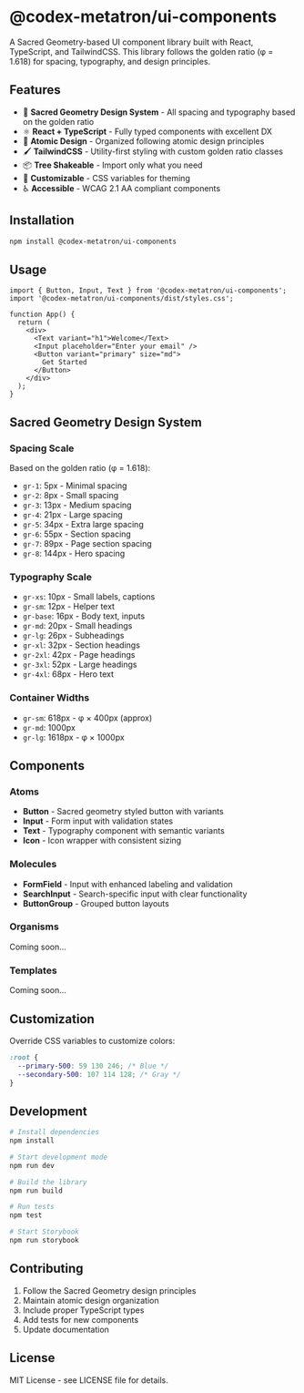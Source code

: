 # @codex-metatron/ui-components

A Sacred Geometry-based UI component library built with React, TypeScript, and TailwindCSS. This library follows the golden ratio (φ = 1.618) for spacing, typography, and design principles.

## Features

- 🎨 **Sacred Geometry Design System** - All spacing and typography based on the golden ratio
- ⚛️ **React + TypeScript** - Fully typed components with excellent DX
- 🎯 **Atomic Design** - Organized following atomic design principles
- 🖌️ **TailwindCSS** - Utility-first styling with custom golden ratio classes
- 📦 **Tree Shakeable** - Import only what you need
- 🔧 **Customizable** - CSS variables for theming
- ♿ **Accessible** - WCAG 2.1 AA compliant components

## Installation

```bash
npm install @codex-metatron/ui-components
```

## Usage

```tsx
import { Button, Input, Text } from '@codex-metatron/ui-components';
import '@codex-metatron/ui-components/dist/styles.css';

function App() {
  return (
    <div>
      <Text variant="h1">Welcome</Text>
      <Input placeholder="Enter your email" />
      <Button variant="primary" size="md">
        Get Started
      </Button>
    </div>
  );
}
```

## Sacred Geometry Design System

### Spacing Scale

Based on the golden ratio (φ = 1.618):

- `gr-1`: 5px - Minimal spacing
- `gr-2`: 8px - Small spacing  
- `gr-3`: 13px - Medium spacing
- `gr-4`: 21px - Large spacing
- `gr-5`: 34px - Extra large spacing
- `gr-6`: 55px - Section spacing
- `gr-7`: 89px - Page section spacing
- `gr-8`: 144px - Hero spacing

### Typography Scale

- `gr-xs`: 10px - Small labels, captions
- `gr-sm`: 12px - Helper text
- `gr-base`: 16px - Body text, inputs
- `gr-md`: 20px - Small headings
- `gr-lg`: 26px - Subheadings
- `gr-xl`: 32px - Section headings
- `gr-2xl`: 42px - Page headings
- `gr-3xl`: 52px - Large headings
- `gr-4xl`: 68px - Hero text

### Container Widths

- `gr-sm`: 618px - φ × 400px (approx)
- `gr-md`: 1000px
- `gr-lg`: 1618px - φ × 1000px

## Components

### Atoms

- **Button** - Sacred geometry styled button with variants
- **Input** - Form input with validation states
- **Text** - Typography component with semantic variants
- **Icon** - Icon wrapper with consistent sizing

### Molecules

- **FormField** - Input with enhanced labeling and validation
- **SearchInput** - Search-specific input with clear functionality
- **ButtonGroup** - Grouped button layouts

### Organisms

Coming soon...

### Templates

Coming soon...

## Customization

Override CSS variables to customize colors:

```css
:root {
  --primary-500: 59 130 246; /* Blue */
  --secondary-500: 107 114 128; /* Gray */
}
```

## Development

```bash
# Install dependencies
npm install

# Start development mode
npm run dev

# Build the library
npm run build

# Run tests
npm test

# Start Storybook
npm run storybook
```

## Contributing

1. Follow the Sacred Geometry design principles
2. Maintain atomic design organization
3. Include proper TypeScript types
4. Add tests for new components
5. Update documentation

## License

MIT License - see LICENSE file for details.